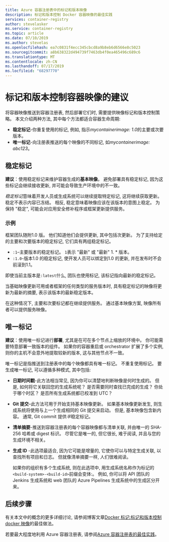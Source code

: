 ```yaml
---
title: Azure 容器注册表中的标记和版本映像
description: 标记和版本控制 Docker 容器映像的最佳实践
services: container-registry
author: stevelasker
ms.service: container-registry
ms.topic: article
ms.date: 07/10/2019
ms.author: stevelas
ms.openlocfilehash: ea7c0831f4ecc345cbcd8a9b8eb6d6566e8c5023
ms.sourcegitcommit: a8b638322d494739f7463db4f0ea465496c689c6
ms.translationtype: MT
ms.contentlocale: zh-CN
ms.lasthandoff: 07/17/2019
ms.locfileid: "68297770"
---
```

# <a name="recommendations-for-tagging-and-versioning-container-images"></a>标记和版本控制容器映像的建议

将容器映像推送到容器注册表, 然后部署它们时, 需要提供映像标记和版本控制策略。 本文介绍两种方法, 其中每个方法都适合容器生命周期:

* **稳定标记**-你重复使用的标记, 例如, 指示*mycontainerimage: 1.0*的主要或次要版本。
* **唯一标记**-向注册表推送的每个映像的不同标记, 如*mycontainerimage: abc123*。

## <a name="stable-tags"></a>稳定标记

**建议**：使用稳定标记来维护容器生成的**基本映像**。 避免部署具有稳定标记, 因为这些标记会继续接收更新, 并可能会导致生产环境中的不一致。

*稳定标记*意味着开发人员或生成系统可以继续提取特定标记, 这将继续获取更新。 稳定不表示内容已冻结。 相反, 稳定意味着映像应该在该版本的意图上稳定。 为保持 "稳定", 可能会对应用安全修补程序或框架更新提供服务。

### <a name="example"></a>示例

框架团队随附1.0 版。 他们知道他们会提供更新, 其中包括次更新。 为了支持给定的主要和次要版本的稳定标记, 它们具有两组稳定标记。

* `:1`–主要版本的稳定标记。 `1`表示 "最新" 或 "最新" 1. * 版本。
* `:1.0`-版本1.0 的稳定标记, 使开发人员可以绑定到1.0 的更新, 并在发布时不会前滚到1.1。

即使当前主版本是`:latest`什么, 团队也使用标记, 该标记指向最新的稳定标记。

当基础映像更新可用或者框架的任何类型的服务版本时, 具有稳定标记的映像将更新为最新的摘要, 表示该版本的最新稳定版本。

在这种情况下, 主要和次要标记都在继续提供服务。 通过基本映像方案, 映像所有者可以提供服务映像。

## <a name="unique-tags"></a>唯一标记

**建议**：使用唯一标记进行**部署**, 尤其是在可在多个节点上缩放的环境中。 你可能需要特意部署一致版本的组件。 如果你的容器重启或 orchestrator 扩展了多个实例, 则你的主机不会意外地提取较新的版本, 这与其他节点不一致。

唯一标记是指推送到注册表中的每个映像都具有唯一标记。 不重复使用标记。 要生成唯一标记, 可以遵循多种模式, 其中包括:

* **日期时间戳**-此方法相当常见, 因为你可以清楚地判断映像是何时生成的。 但是, 如何将它关联回您的生成系统呢？ 是否需要同时查找已完成的生成？ 你处于哪个时区？ 是否所有生成系统都已校准到 UTC？
* **Git 提交**–此方法可用于开始支持基本映像更新。 如果基本映像更新发生, 则生成系统将使用与上一个生成相同的 Git 提交来启动。 但是, 基本映像包含新内容。 通常, Git commit 提供*半*稳定标记。
* **清单摘要**-推送到容器注册表的每个容器映像都与清单关联, 并由唯一的 SHA-256 哈希或 digest 标识。 尽管它是唯一的, 但它很长, 难于阅读, 并且与您的生成环境不相关。
* **生成 ID** -此选项最适合, 因为它可能是增量的, 它使你可以与特定生成关联, 以查找所有项目和日志。 但就像清单摘要一样, 人们很难阅读。

  如果你的组织有多个生成系统, 则在此选项中, 用生成系统名称作为标记的`<build-system>-<build-id>`前缀会变体:。 例如, 你可以将 API 团队的 Jenkins 生成系统和 web 团队的 Azure Pipelines 生成系统中的生成区分开来。

## <a name="next-steps"></a>后续步骤

有关本文中的概念的更多详细讨论, 请参阅博客文章[Docker 标记:标记和版本控制 docker 映像](https://stevelasker.blog/2018/03/01/docker-tagging-best-practices-for-tagging-and-versioning-docker-images/)的最佳做法。

若要最大程度地利用 Azure 容器注册表, 请参阅[Azure 容器注册表的最佳实践](container-registry-best-practices.md)。

<!-- IMAGES -->


<!-- LINKS - Internal -->

